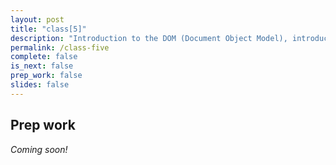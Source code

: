 ```yaml
---
layout: post
title: "class[5]"
description: "Introduction to the DOM (Document Object Model), introduction to selecting and altering HTML elements, and using DevTools."
permalink: /class-five
complete: false
is_next: false
prep_work: false
slides: false
---
```


<h2 class="header large-header">Prep work</h2>

*Coming soon!*
